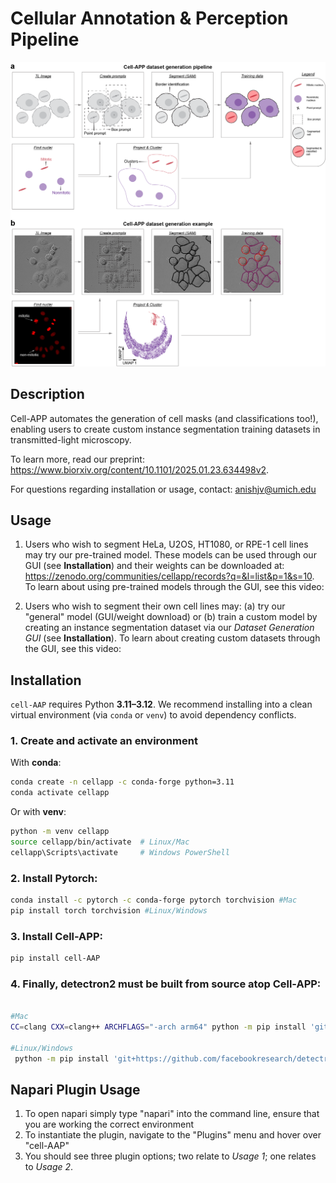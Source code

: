 # Cellular Annotation & Perception Pipeline

![](https://github.com/anishjv/cell-AAP/blob/main/images/fig_1.png?raw=true)

## Description
Cell-APP automates the generation of cell masks (and classifications too!), enabling users to create 
custom instance segmentation training datasets in transmitted-light microscopy. 

To learn more, read our preprint: https://www.biorxiv.org/content/10.1101/2025.01.23.634498v2.

For questions regarding installation or usage, contact: anishjv@umich.edu

## Usage 
1. Users who wish to segment HeLa, U2OS, HT1080, or RPE-1 cell lines may try our pre-trained model. These models can be used through our GUI (see **Installation**) and their weights can be downloaded at: https://zenodo.org/communities/cellapp/records?q=&l=list&p=1&s=10. To learn about using pre-trained models through the GUI, see this video: 



2. Users who wish to segment their own cell lines may: (a) try our "general" model (GUI/weight download) or (b) 
train a custom model by creating an instance segmentation dataset via our *Dataset Generation GUI* (see **Installation**). To learn about creating custom datasets through the GUI, see this video: 

## Installation

`cell-AAP` requires Python **3.11–3.12**. We recommend installing into a clean virtual environment (via `conda` or `venv`) to avoid dependency conflicts.

### 1. Create and activate an environment

With **conda**:
```bash
conda create -n cellapp -c conda-forge python=3.11
conda activate cellapp
```

Or with **venv**:
```bash 
python -m venv cellapp
source cellapp/bin/activate  # Linux/Mac
cellapp\Scripts\activate     # Windows PowerShell
```

### 2. Install Pytorch:
```bash
conda install -c pytorch -c conda-forge pytorch torchvision #Mac
pip install torch torchvision #Linux/Windows
```

### 3. Install Cell-APP:
```bash
pip install cell-AAP
```
### 4. Finally, detectron2 must be built from source atop Cell-APP:
```bash
    
#Mac
CC=clang CXX=clang++ ARCHFLAGS="-arch arm64" python -m pip install 'git+https://github.com/facebookresearch/detectron2.git'

#Linux/Windows
 python -m pip install 'git+https://github.com/facebookresearch/detectron2.git'
```

## Napari Plugin Usage

1. To open napari simply type "napari" into the command line, ensure that you are working the correct environment
2. To instantiate the plugin, navigate to the "Plugins" menu and hover over "cell-AAP"
3. You should see three plugin options; two relate to *Usage 1*; one relates to *Usage 2*. 











